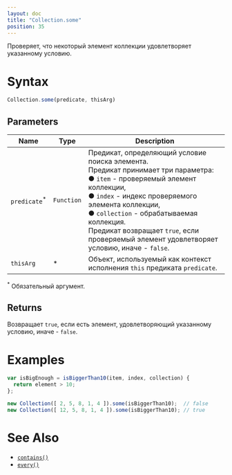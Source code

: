 ```yaml
---
layout: doc
title: "Collection.some"
position: 35
---
```


Проверяет, что некоторый элемент коллекции удовлетворяет указанному условию.

# Syntax

```js
Collection.some(predicate, thisArg)
```

## Parameters

|Name|Type|Description|
|----|----|-----------|
|`predicate`<sup>*</sup>|`Function`|Предикат, определяющий условие поиска элемента. <br>Предикат принимает три параметра: <br> &#9679; `item` - проверяемый элемент коллекции, <br> &#9679; `index` - индекс проверяемого элемента коллекции, <br> &#9679; `collection` - обрабатываемая коллекция. <br>Предикат возвращает `true`, если проверяемый элемент удовлетворяет условию, иначе - `false`.|
|`thisArg`|&#42;|Объект, используемый как контекст исполнения `this` предиката `predicate`.|

<sup>*</sup> Обязательный аргумент.

## Returns

Возвращает `true`, если есть элемент, удовлетворяющий указанному условию, иначе - `false`.

# Examples

```js
var isBigEnough = isBiggerThan10(item, index, collection) {
  return element > 10;
};

new Collection([ 2, 5, 8, 1, 4 ]).some(isBiggerThan10);  // false
new Collection([ 12, 5, 8, 1, 4 ]).some(isBiggerThan10); // true
```

# See Also

* [`contains()`](../Collection.contains/)
* [`every()`](../Collection.every/)
